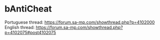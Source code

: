 # bAntiCheat
Portuguese thread: https://forum.sa-mp.com/showthread.php?p=4102000
English thread: https://forum.sa-mp.com/showthread.php?p=4102075#post4102075
